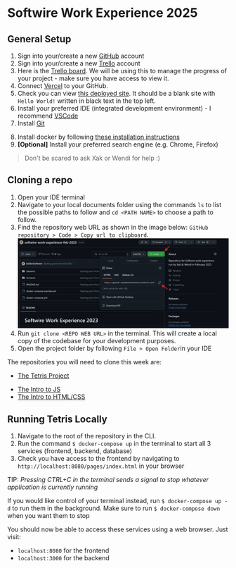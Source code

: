 # Softwire Work Experience 2025

## General Setup
<!-- 1. Connect to the 'Softwire Guest' network
2. Locate the [GitHub repository](https://github.com/XakSenSoftwire/softwire-work-experience-feb-2025) & these `readme` setup instructions -->
1. Sign into your/create a new [GitHub](https://github.com/signup) account 
2. Sign into your/create a new [Trello](https://id.atlassian.com/signup?application=trello&continue=https%3A%2F%2Ftrello.com%2Fauth%2Fatlassian%2Fcallback%3FreturnUrl%3D%252F%26display%3DeyJ2ZXJpZmljYXRpb25TdHJhdGVneSI6InNvZnQifQ%253D%253D%26aaOnboarding%3D%26updateEmail%3D%26traceId%3D%26ssoVerified%3D%26createMember%3Dtrue%26jiraInviteLink%3D&display=eyJ2ZXJpZmljYXRpb25TdHJhdGVneSI6InNvZnQifQ%3D%3D) account
3. Here is the [Trello board](https://trello.com/invite/b/67ab6afb59b643271d16d90a/ATTIea18b0eacececb17b89dca60b2976d4dDB9CD017/softwire-work-exp-feb-2025). We will be using this to manage the progress of your project - make sure you have access to view it.
4. Connect [Vercel](https://vercel.com/login) to your GitHub.
5. Check you can view [this deployed site](https://softwire-work-experience-feb-2025-opal.vercel.app/). It should be a blank site with `Hello World!` written in black text in the top left.
6. Install your preferred IDE (integrated development environment) - I recommend [VSCode](https://code.visualstudio.com/download)
7. Install [Git](https://git-scm.com/downloads/win)
<!-- TODO: WRITE DOCKER INSTALLATION -->
8. Install docker by following [these installation instructions]()
9. **[Optional]** Install your preferred search engine (e.g. Chrome, Firefox)

> Don't be scared to ask Xak or Wendi for help :)


## Cloning a repo
1. Open your IDE terminal
2. Navigate to your local documents folder using the commands `ls` to list the possible paths to follow and `cd <PATH NAME>` to choose a path to follow. 
3. Find the repository web URL as shown in the image below: `GitHub repository > Code > Copy url to clipboard`.
![Clone repo image](CloneRepo.png)
4. Run `git clone <REPO WEB URL>` in the terminal. This will create a local copy of the codebase for your development purposes.
5. Open the project folder by following `File > Open Folder`in your IDE

The repositories you will need to clone this week are:
- [The Tetris Project](https://github.com/XakSenSoftwire/softwire-work-experience-feb-2025)
<!-- TODO: UPDATE THESE LINKS -->
- [The Intro to JS]() 
- [The Intro to HTML/CSS]()

## Running Tetris Locally
1. Navigate to the root of the repository in the CLI.
2. Run the command `$ docker-compose up` in the terminal to start all 3 services (frontend, backend, database)
3. Check you have access to the frontend by navigating to `http://localhost:8080/pages/index.html` in your browser

TIP: *Pressing CTRL+C in the terminal sends a signal to stop whatever application is currently running*

If you would like control of your terminal instead, run `$ docker-compose up -d` to run them in the background. Make sure to run `$ docker-compose down` when you want them to stop

You should now be able to access these services using a web browser. Just visit:

 - `localhost:8080` for the frontend
 - `localhost:3000` for the backend

